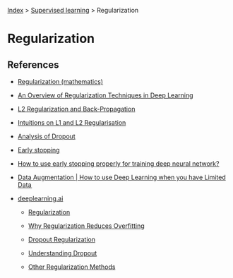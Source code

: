 [Index](../../README.md) > [Supervised learning](../README.md) > Regularization

# Regularization

## References

- [Regularization (mathematics)](https://en.wikipedia.org/wiki/Regularization_(mathematics))

- [An Overview of Regularization Techniques in Deep Learning](https://www.analyticsvidhya.com/blog/2018/04/fundamentals-deep-learning-regularization-techniques/)

- [L2 Regularization and Back-Propagation](https://jamesmccaffrey.wordpress.com/2017/02/19/l2-regularization-and-back-propagation/)

- [Intuitions on L1 and L2 Regularisation](https://towardsdatascience.com/intuitions-on-l1-and-l2-regularisation-235f2db4c261)

- [Analysis of Dropout](https://pgaleone.eu/deep-learning/regularization/2017/01/10/anaysis-of-dropout/)

- [Early stopping](https://en.wikipedia.org/wiki/Early_stopping)

- [How to use early stopping properly for training deep neural network?](https://stats.stackexchange.com/questions/231061/how-to-use-early-stopping-properly-for-training-deep-neural-network)

- [Data Augmentation | How to use Deep Learning when you have Limited Data ](https://medium.com/nanonets/how-to-use-deep-learning-when-you-have-limited-data-part-2-data-augmentation-c26971dc8ced)

- [deeplearning.ai](https://www.deeplearning.ai/)

	- [Regularization](https://www.youtube.com/watch?v=6g0t3Phly2M&list=PLkDaE6sCZn6Hn0vK8co82zjQtt3T2Nkqc&index=5)

	- [Why Regularization Reduces Overfitting](https://www.youtube.com/watch?v=NyG-7nRpsW8&list=PLkDaE6sCZn6Hn0vK8co82zjQtt3T2Nkqc&index=6)

	- [Dropout Regularization](https://www.youtube.com/watch?v=D8PJAL-MZv8&list=PLkDaE6sCZn6Hn0vK8co82zjQtt3T2Nkqc&index=7)

	- [Understanding Dropout](https://www.youtube.com/watch?v=ARq74QuavAo&list=PLkDaE6sCZn6Hn0vK8co82zjQtt3T2Nkqc&index=8)

	- [Other Regularization Methods](https://www.youtube.com/watch?v=BOCLq2gpcGU&list=PLkDaE6sCZn6Hn0vK8co82zjQtt3T2Nkqc&index=9)